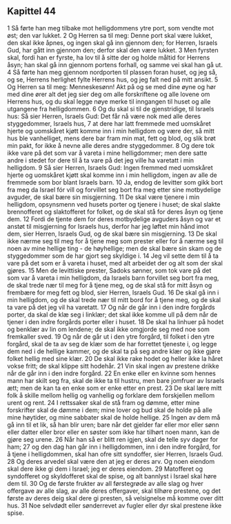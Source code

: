 ## Kapittel 44

1 Så førte han meg tilbake mot helligdommens ytre port, som vendte mot øst; den var lukket.
2 Og Herren sa til meg: Denne port skal være lukket, den skal ikke åpnes, og ingen skal gå inn gjennom den; for Herren, Israels Gud, har gått inn gjennom den; derfor skal den være lukket.
3 Men fyrsten skal, fordi han er fyrste, ha lov til å sitte der og holde måltid for Herrens åsyn; han skal gå inn gjennom portens forhall, og samme vei skal han gå ut.
4 Så førte han meg gjennom nordporten til plassen foran huset, og jeg så, og se, Herrens herlighet fylte Herrens hus, og jeg falt ned på mitt ansikt.
5 Og Herren sa til meg: Menneskesønn! Akt på og se med dine øyne og hør med dine ører alt det jeg sier deg om alle forskriftene og alle lovene om Herrens hus, og du skal legge nøye merke til inngangen til huset og alle utgangene fra helligdommen.
6 Og du skal si til de gjenstridige, til Israels hus: Så sier Herren, Israels Gud: Det får nå være nok med alle deres styggedommer, Israels hus,
7 at dere har latt fremmede med uomskåret hjerte og uomskåret kjøtt komme inn i min helligdom og være der, så mitt hus ble vanhelliget, mens dere bar fram min mat, fett og blod, og slik brøt min pakt, for ikke å nevne alle deres andre styggedommer.
8 Og dere tok ikke vare på det som var å vareta i mine helligdommer; men dere satte andre i stedet for dere til å ta vare på det jeg ville ha varetatt i min helligdom.
9 Så sier Herren, Israels Gud: Ingen fremmed med uomskåret hjerte og uomskåret kjøtt skal komme inn i min helligdom, ingen av alle de fremmede som bor blant Israels barn.
10 Ja, endog de levitter som gikk bort fra meg da Israel fór vill og forvillet seg bort fra meg etter sine motbydelige avguder, de skal bære sin misgjerning.
11 De skal være tjenere i min helligdom, opsynsmenn ved husets porter og tjenere i huset; de skal slakte brennofferet og slaktofferet for folket, og de skal stå for deres åsyn og tjene dem.
12 Fordi de tjente dem for deres motbydelige avguders åsyn og var et anstøt til misgjerning for Israels hus, derfor har jeg løftet min hånd imot dem, sier Herren, Israels Gud, og de skal bære sin misgjerning.
13 De skal ikke nærme seg til meg for å tjene meg som prester eller for å nærme seg til noen av mine hellige ting - de høyhellige; men de skal bære sin skam og de styggedommer som de har gjort seg skyldige i.
14 Jeg vil sette dem til å ta vare på det som er å vareta i huset, med alt arbeidet der og alt som der skal gjøres.
15 Men de levittiske prester, Sadoks sønner, som tok vare på det som var å vareta i min helligdom, da Israels barn forvillet seg bort fra meg, de skal trede nær til meg for å tjene meg, og de skal stå for mitt åsyn og frembære for meg fett og blod, sier Herren, Israels Gud.
16 De skal gå inn i min helligdom, og de skal trede nær til mitt bord for å tjene meg, og de skal ta vare på det jeg vil ha varetatt.
17 Og når de går inn i den indre forgårds porter, da skal de klæ seg i linklær; det skal ikke komme ull på dem når de tjener i den indre forgårds porter eller i huset.
18 De skal ha linhuer på hodet og benklær av lin om lendene; de skal ikke omgjorde seg med noe som fremkaller sved.
19 Og når de går ut i den ytre forgård, til folket i den ytre forgård, skal de ta av seg de klær som de har forrettet tjeneste i, og legge dem ned i de hellige kammer, og de skal ta på seg andre klær og ikke gjøre folket hellig med sine klær.
20 De skal ikke rake hodet og heller ikke la håret vokse fritt; de skal klippe sitt hodehår.
21 Vin skal ingen av prestene drikke når de går inn i den indre forgård.
22 En enke eller en kvinne som hennes mann har skilt seg fra, skal de ikke ta til hustru, men bare jomfruer av Israels ætt; men de kan ta en enke som er enke etter en prest.
23 De skal lære mitt folk å skille mellom hellig og vanhellig og forklare dem forskjellen mellom urent og rent.
24 I rettssaker skal de stå fram og dømme, etter mine forskrifter skal de dømme i dem; mine lover og bud skal de holde på alle mine høytider, og mine sabbater skal de holde hellige.
25 Ingen av dem må gå inn til et lik, så han blir uren; bare når det gjelder far eller mor eller sønn eller datter eller bror eller en søster som ikke har tilhørt noen mann, kan de gjøre seg urene.
26 Når han så er blitt ren igjen, skal de telle syv dager for ham;
27 og den dag han går inn i helligdommen, inn i den indre forgård, for å tjene i helligdommen, skal han ofre sitt syndoffer, sier Herren, Israels Gud.
28 Og deres arvedel skal være den at jeg er deres arv. Og noen eiendom skal dere ikke gi dem i Israel; jeg er deres eiendom.
29 Matofferet og syndofferet og skyldofferet skal de spise, og alt bannlyst i Israel skal høre dem til.
30 Og de første frukter av all førstegrøde av alle slag og hver offergave av alle slag, av alle deres offergaver, skal tilhøre prestene, og det første av deres deig skal dere gi presten, så velsignelse må komme over ditt hus.
31 Noe selvdødt eller sønderrevet av fugler eller dyr skal prestene ikke spise.
